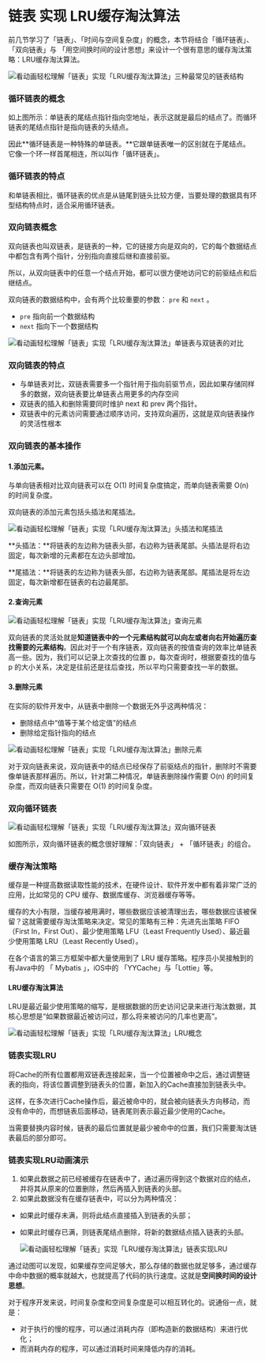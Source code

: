 # 链表 实现 LRU缓存淘汰算法



前几节学习了「链表」、「时间与空间复杂度」的概念，本节将结合「循环链表」、「双向链表」与 「用空间换时间的设计思想」来设计一个很有意思的缓存淘汰策略：LRU缓存淘汰算法。

![看动画轻松理解「链表」实现「LRU缓存淘汰算法」](http://www.cxyxiaowu.com/wp-content/uploads/2019/10/1571058214-ef5baeb53bd498d.jpg)三种最常见的链表结构

### 循环链表的概念

如上图所示：单链表的尾结点指针指向空地址，表示这就是最后的结点了。而循环链表的尾结点指针是指向链表的头结点。

因此**循环链表是一种特殊的单链表。**它跟单链表唯一的区别就在于尾结点。它像一个环一样首尾相连，所以叫作「循环链表」。

### 循环链表的特点

和单链表相比，循环链表的优点是从链尾到链头比较方便，当要处理的数据具有环型结构特点时，适合采用循环链表。

### 双向链表概念

双向链表也叫双链表，是链表的一种，它的链接方向是双向的，它的每个数据结点中都包含有两个指针，分别指向直接后继和直接前驱。

所以，从双向链表中的任意一个结点开始，都可以很方便地访问它的前驱结点和后继结点。

双向链表的数据结构中，会有两个比较重要的参数： `pre` 和 `next` 。

- `pre` 指向前一个数据结构
- `next` 指向下一个数据结构

![看动画轻松理解「链表」实现「LRU缓存淘汰算法」](http://www.cxyxiaowu.com/wp-content/uploads/2019/10/1571058214-f9ab1f0800c7384.jpg)单链表与双链表的对比

### 双向链表的特点

- 与单链表对比，双链表需要多一个指针用于指向前驱节点，因此如果存储同样多的数据，双向链表要比单链表占用更多的内存空间
- 双链表的插入和删除需要同时维护 next 和 prev 两个指针。
- 双链表中的元素访问需要通过顺序访问，支持双向遍历，这就是双向链表操作的灵活性根本

### 双向链表的基本操作

#### 1.添加元素。

与单向链表相对比双向链表可以在 O(1) 时间复杂度搞定，而单向链表需要 O(n) 的时间复杂度。

双向链表的添加元素包括头插法和尾插法。

![看动画轻松理解「链表」实现「LRU缓存淘汰算法」](http://www.cxyxiaowu.com/wp-content/uploads/2019/10/1571058215-e6e2f7b25f243e2.jpg)头插法和尾插法

**头插法：**将链表的左边称为链表头部，右边称为链表尾部。头插法是将右边固定，每次新增的元素都在左边头部增加。

**尾插法：**将链表的左边称为链表头部，右边称为链表尾部。尾插法是将左边固定，每次新增都在链表的右边最尾部。

#### 2.查询元素

![看动画轻松理解「链表」实现「LRU缓存淘汰算法」](http://www.cxyxiaowu.com/wp-content/uploads/2019/10/1571058215-2747f88e2c54dd4.gif)查询元素

双向链表的灵活处就是**知道链表中的一个元素结构就可以向左或者向右开始遍历查找需要的元素结构**。因此对于一个有序链表，双向链表的按值查询的效率比单链表高一些。因为，我们可以记录上次查找的位置 p，每次查询时，根据要查找的值与 p 的大小关系，决定是往前还是往后查找，所以平均只需要查找一半的数据。

#### 3.删除元素

在实际的软件开发中，从链表中删除一个数据无外乎这两种情况：

- 删除结点中“值等于某个给定值”的结点
- 删除给定指针指向的结点

![看动画轻松理解「链表」实现「LRU缓存淘汰算法」](http://www.cxyxiaowu.com/wp-content/uploads/2019/10/1571058216-878116e54aff824.gif)删除元素

对于双向链表来说，双向链表中的结点已经保存了前驱结点的指针，删除时不需要像单链表那样遍历。所以，针对第二种情况，单链表删除操作需要 O(n) 的时间复杂度，而双向链表只需要在 O(1) 的时间复杂度。

### 双向循环链表

![看动画轻松理解「链表」实现「LRU缓存淘汰算法」](http://www.cxyxiaowu.com/wp-content/uploads/2019/10/1571058216-bbb76e486eb2c86.jpg)双向循环链表

如图所示，双向循环链表的概念很好理解：「双向链表」 + 「循环链表」的组合。

### 缓存淘汰策略

缓存是一种提高数据读取性能的技术，在硬件设计、软件开发中都有着非常广泛的应用，比如常见的 CPU 缓存、数据库缓存、浏览器缓存等等。

缓存的大小有限，当缓存被用满时，哪些数据应该被清理出去，哪些数据应该被保留？这就需要缓存淘汰策略来决定。常见的策略有三种：先进先出策略 FIFO（First In，First Out）、最少使用策略 LFU（Least Frequently Used）、最近最少使用策略 LRU（Least Recently Used）。

在各个语言的第三方框架中都大量使用到了 LRU 缓存策略。程序员小吴接触到的有Java中的 「 Mybatis 」，iOS中的 「YYCache」与「Lottie」等。

#### LRU缓存淘汰算法

LRU是最近最少使用策略的缩写，是根据数据的历史访问记录来进行淘汰数据，其核心思想是“如果数据最近被访问过，那么将来被访问的几率也更高”。

![看动画轻松理解「链表」实现「LRU缓存淘汰算法」](http://www.cxyxiaowu.com/wp-content/uploads/2019/10/1571058217-d04a9a59eae15d2.gif)LRU概念

### 链表实现LRU

将Cache的所有位置都用双链表连接起来，当一个位置被命中之后，通过调整链表的指向，将该位置调整到链表头的位置，新加入的Cache直接加到链表头中。

这样，在多次进行Cache操作后，最近被命中的，就会被向链表头方向移动，而没有命中的，而想链表后面移动，链表尾则表示最近最少使用的Cache。

当需要替换内容时候，链表的最后位置就是最少被命中的位置，我们只需要淘汰链表最后的部分即可。

### 链表实现LRU动画演示

1. 如果此数据之前已经被缓存在链表中了，通过遍历得到这个数据对应的结点，并将其从原来的位置删除，然后再插入到链表的头部。
2. 如果此数据没有在缓存链表中，可以分为两种情况：

- 如果此时缓存未满，则将此结点直接插入到链表的头部；

- 如果此时缓存已满，则链表尾结点删除，将新的数据结点插入链表的头部。

  ![看动画轻松理解「链表」实现「LRU缓存淘汰算法」](http://www.cxyxiaowu.com/wp-content/uploads/2019/10/1571058217-80f70dc6f7dbe30.gif)链表实现LRU

通过动图可以发现，如果缓存空间足够大，那么存储的数据也就足够多，通过缓存中命中数据的概率就越大，也就提高了代码的执行速度。这就是**空间换时间的设计思想**。

对于程序开发来说，时间复杂度和空间复杂度是可以相互转化的。说通俗一点，就是：

- 对于执行的慢的程序，可以通过消耗内存（即构造新的数据结构）来进行优化；
- 而消耗内存的程序，可以通过消耗时间来降低内存的消耗。